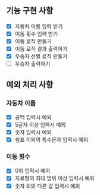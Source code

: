 ## 기능 구현 사항
- [x] 자동차 이름 입력 받기
- [x] 이동 횟수 입력 받기
- [x] 이동 로직 만들기
- [x] 이동 로직 결과 출력하기
- [x] 우승자 선별 로직 만들기
- [ ] 우승자 출력하기

## 예외 처리 사항
### 자동차 이름
- [x] 공백 입력시 예외
- [x] 5글자 이상 입력시 예외
- [x] 숫자 입력시 예외
- [x] 쉼표 이외의 특수문자 입력시 예외
### 이동 횟수
- [x] 0회 입력시 예외
- [x] 자료형의 최대 범위 이상 입력시 예외
- [x] 숫자 외의 다른 값 입력시 예외